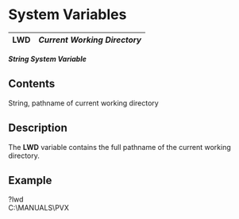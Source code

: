 # System Variables

**LWD** |  **_Current Working Directory_**  
---|---  
  
**_String System Variable_**

##  Contents

String, pathname of current working directory

##  Description

The **LWD** variable contains the full pathname of the current working directory.

##  Example

?lwd  
C:\MANUALS\PVX
